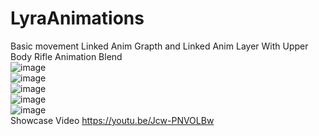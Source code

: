 # LyraAnimations
Basic movement Linked Anim Grapth and Linked Anim Layer With Upper Body Rifle Animation Blend</br>
![image](https://github.com/mon1ag/LyraAnimations/assets/49873500/c68dff44-6c81-4280-8d09-bfcabf08f5c0)</br>
![image](https://github.com/mon1ag/LyraAnimations/assets/49873500/eecc6b70-a613-4878-ac0d-3d9db25c3730)</br>
![image](https://github.com/mon1ag/LyraAnimations/assets/49873500/77ad0c16-53d1-490e-93a4-32e0b0888d7f)</br>
![image](https://github.com/mon1ag/LyraAnimations/assets/49873500/66794b3e-a4c4-4cf4-a995-57d5edf259c8)</br>
![image](https://github.com/mon1ag/LyraAnimations/assets/49873500/83fbda39-038f-4329-992e-750150fe5297)</br>
Showcase Video
https://youtu.be/Jcw-PNVOLBw
